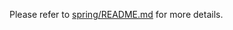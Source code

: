Please refer to [spring/README.md](https://github.com/Azure/azure-sdk-for-java/tree/main/sdk/spring/README.md) for more details.
